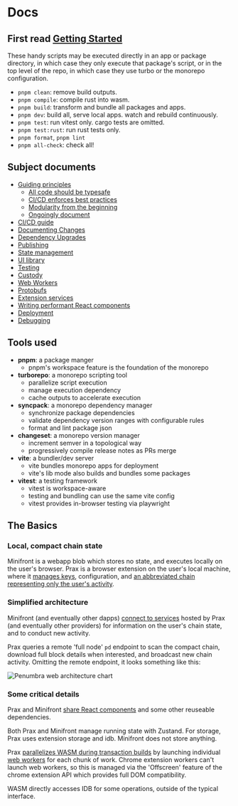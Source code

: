 # Docs

## First read [Getting Started](../README.md#getting-started)

These handy scripts may be executed directly in an app or package directory, in
which case they only execute that package's script, or in the top level of the
repo, in which case they use turbo or the monorepo configuration.

- `pnpm clean`: remove build outputs.
- `pnpm compile`: compile rust into wasm.
- `pnpm build`: transform and bundle all packages and apps.
- `pnpm dev`: build all, serve local apps. watch and rebuild continuously.
- `pnpm test`: run vitest only. cargo tests are omitted.
- `pnpm test:rust`: run rust tests only.
- `pnpm format`, `pnpm lint`
- `pnpm all-check`: check all!

## Subject documents

- [Guiding principles](guiding-principles.md)
  - [All code should be typesafe](guiding-principles.md#all-code-should-be-typesafe)
  - [CI/CD enforces best practices](guiding-principles.md#cicd-enforces-best-practices)
  - [Modularity from the beginning](guiding-principles.md#modularity-from-the-beginning)
  - [Ongoingly document](guiding-principles.md#ongoingly-document)
- [CI/CD guide](ci-cd.md)
- [Documenting Changes](documenting-changes.md)
- [Dependency Upgrades](dependency-upgrades.md)
- [Publishing](publishing.md)
- [State management](state-management.md)
- [UI library](ui-library.md)
- [Testing](testing.md)
- [Custody](custody.md)
- [Web Workers](web-workers.md)
- [Protobufs](protobufs.md)
- [Extension services](extension-services.md)
- [Writing performant React components](writing-performant-react-components.md)
- [Deployment](deployment.md)
- [Debugging](debugging.md)

## Tools used

- **pnpm**: a package manger
  - pnpm's workspace feature is the foundation of the monorepo
- **turborepo**: a monorepo scripting tool
  - parallelize script execution
  - manage execution dependency
  - cache outputs to accelerate execution
- **syncpack**: a monorepo dependency manager
  - synchronize package dependencies
  - validate dependency version ranges with configurable rules
  - format and lint package json
- **changeset**: a monorepo version manager
  - increment semver in a topological way
  - progressively compile release notes as PRs merge
- **vite**: a bundler/dev server
  - vite bundles monorepo apps for deployment
  - vite's lib mode also builds and bundles some packages
- **vitest**: a testing framework
  - vitest is workspace-aware
  - testing and bundling can use the same vite config
  - vitest provides in-browser testing via playwright

## The Basics

### Local, compact chain state

Minifront is a webapp blob which stores no state, and executes locally on the
user's browser. Prax is a browser extension on the user's local machine, where
it [manages keys](./custody.md), configuration, and [an abbreviated chain
representing only the user's
activity](https://www.youtube.com/watch?v=mHoe7lQMcxU).

### Simplified architecture

Minifront (and eventually other dapps) [connect to
services](./extension-services.md) hosted by Prax (and eventually other
providers) for information on the user's chain state, and to conduct new
activity.

Prax queries a remote 'full node' `pd` endpoint to scan the compact chain,
download full block details when interested, and broadcast new chain activity.
Omitting the remote endpoint, it looks something like this:

![Penumbra web architecture chart](./penumbra-web-architecture.svg)

<!-- This link is read-only. Update if you edit or replace the diagram.
https://excalidraw.com/#json=_3b4K0RpWFJWAtVCH5ymB,CHegLkto1X_NdKG67LNh2A
-->

### Some critical details

Prax and Minifront [share React components](./ui-library.md) and some other
reuseable dependencies.

Both Prax and Minifront manage running state with Zustand. For storage, Prax
uses extension storage and idb. Minifront does not store anything.

Prax [parallelizes WASM during transaction
builds](https://penumbra.zone/blog/faster-client-side-proving-with-parallelism)
by launching individual [web workers](./web-workers.md) for each chunk of work.
Chrome extension workers can't launch web workers, so this is managed via the
'Offscreen' feature of the chrome extension API which provides full DOM
compatibility.

WASM directly accesses IDB for some operations, outside of the typical
interface.
